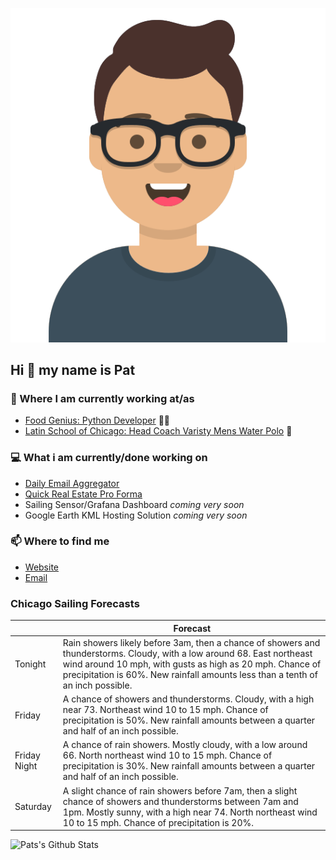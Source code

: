 [![Social banner for p-j-falconer](https://raw.githubusercontent.com/P-J-FALCONER/P-J-FALCONER/master/assets/avataaars.svg)](https://patfalconer.com/)
## Hi :wave: my name is Pat

### 💼 Where I am currently working at/as
- [Food Genius: Python Developer](https://getfoodgenius.com/) 🍔🐍
- [Latin School of Chicago: Head Coach Varisty Mens Water Polo](https://www.latinschool.org/) 🤽


### 💻 What i am currently/done working on
 - [Daily Email Aggregator](https://github.com/P-J-FALCONER/dott_daily_mail)
 - [Quick Real Estate Pro Forma](https://github.com/P-J-FALCONER/henry)
 - Sailing Sensor/Grafana Dashboard *coming very soon*
 - Google Earth KML Hosting Solution *coming very soon*

### 📫 Where to find me
 - [Website](https://patfalconer.com/)
 - [Email](mailto:patrick.j.falconer@gmail.com)


### Chicago Sailing Forecasts
|   | Forecast  |
|---|---|
| Tonight | Rain showers likely before 3am, then a chance of showers and thunderstorms. Cloudy, with a low around 68. East northeast wind around 10 mph, with gusts as high as 20 mph. Chance of precipitation is 60%. New rainfall amounts less than a tenth of an inch possible. |
| Friday | A chance of showers and thunderstorms. Cloudy, with a high near 73. Northeast wind 10 to 15 mph. Chance of precipitation is 50%. New rainfall amounts between a quarter and half of an inch possible. |
| Friday Night | A chance of rain showers. Mostly cloudy, with a low around 66. North northeast wind 10 to 15 mph. Chance of precipitation is 30%. New rainfall amounts between a quarter and half of an inch possible. |
| Saturday | A slight chance of rain showers before 7am, then a slight chance of showers and thunderstorms between 7am and 1pm. Mostly sunny, with a high near 74. North northeast wind 10 to 15 mph. Chance of precipitation is 20%. |

![Pats's Github Stats](https://github-readme-stats.vercel.app/api?username=p-j-falconer&show_icons=true&theme=radical)
